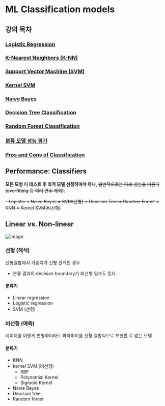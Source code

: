 # ML Classification models
## 강의 목차
### [Logistic Regression](https://github.com/hchoi256/ai-boot-camp/blob/main/ai/machine-learning/supervised-learning/classification/logistic-regression.md)
### [K-Nearest Neighbors (K-NN)](https://github.com/hchoi256/ai-boot-camp-ablearn/blob/main/ai/machine-learning/supervised-learning/classification/knn.md)
### [Support Vector Machine (SVM)](https://github.com/hchoi256/ai-boot-camp-ablearn/blob/main/ai/machine-learning/supervised-learning/classification/svm.md)
### [Kernel SVM](https://github.com/hchoi256/ai-boot-camp-ablearn/blob/main/ai/machine-learning/supervised-learning/classification/kernel-svm.md)
### [Naive Bayes](https://github.com/hchoi256/ai-boot-camp-ablearn/blob/main/ai/machine-learning/supervised-learning/classification/naive-bayes.md)
### [Decision Tree Classification](https://github.com/hchoi256/ai-boot-camp-ablearn/blob/main/ai/machine-learning/supervised-learning/classification/decision-tree.md)
### [Random Forest Classification](https://github.com/hchoi256/ai-boot-camp-ablearn/blob/main/ai/machine-learning/supervised-learning/classification/random-forest.md)
### [분류 모델 성능 평가](https://github.com/hchoi256/ai-boot-camp-ablearn/blob/main/ai/machine-learning/supervised-learning/classification/performance-of-classifiers.md)
### [Pros and Cons of Classification](https://github.com/hchoi256/ai-boot-camp-ablearn/blob/main/ai/machine-learning/supervised-learning/classification/Classification_Pros_Cons.pdf)

## Performance: Classifiers
**모든 모형 다 테스트 후 최적 모델 선정하여야 하나**, ~~일반적으로는 아래 성능을 따른다 (overfitting 등 여러 변수 제외).~~

~~- Logistic < Naive Beyas = SVM(선형) < Decision Tree = Random Forest < KNN = Kernel SVM(비선형)~~

## Linear vs. Non-linear
![image](https://user-images.githubusercontent.com/39285147/178288426-588c6cdd-2a2f-45f3-86db-00f4dcc71b7f.png)

### 선형 (해석)
선형결합에서 가중치가 선형 관계인 경우
- 분류 결과의 decision boundary가 비선형 일수도 있다.
#### 분류기
- Linear regression
- Logistic regression
- SVM (선형)

### 비선형 (예측)
데이터를 어떻게 변형하더라도 파라미터를 선형 결합식으로 표현할 수 없는 모델
#### 분류기
- KNN
- kernel SVM (비선형)
  - RBF
  - Polynomial Kernel
  - Sigmoid Kernel
- Naive Beyas
- Decision tree
- Random forest
